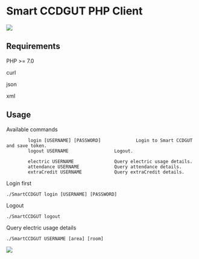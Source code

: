 # Smart CCDGUT PHP Client
![](https://zhensheng.im/wp-content/uploads/2018/11/SmartCCDGUTPHPClient.png)
## Requirements
PHP >= 7.0

curl

json

xml

## Usage
Available commands
```
        login [USERNAME] [PASSWORD]             Login to Smart CCDGUT and save token.
        logout USERNAME                 Logout.

        electric USERNAME               Query electric usage details.
        attendance USERNAME             Query attendance details.
        extraCredit USERNAME            Query extraCredit details.
```

Login first
```
./SmartCCDGUT login [USERNAME] [PASSWORD]
```

Logout
```
./SmartCCDGUT logout
```

Query electric usage details
```
./SmartCCDGUT USERNAME [area] [room]
```
![](https://zhensheng.im/wp-content/uploads/2018/11/SmartCCDGUTPHPClient-SelectArea.png)